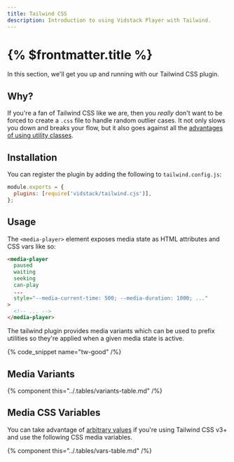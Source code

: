 ```yaml
---
title: Tailwind CSS
description: Introduction to using Vidstack Player with Tailwind.
---
```


# {% $frontmatter.title %}

In this section, we'll get you up and running with our Tailwind CSS plugin.

## Why?

If you're a fan of Tailwind CSS like we are, then you _really_ don't want to be forced to create
a `.css` file to handle random outlier cases. It not only slows you down and breaks your flow,
but it also goes against all the
[advantages of using utility classes](https://adamwathan.me/css-utility-classes-and-separation-of-concerns).

## Installation

You can register the plugin by adding the following to `tailwind.config.js`:

```js {% title="tailwind.config.js" copyHighlight=true highlight="2" %}
module.exports = {
  plugins: [require('vidstack/tailwind.cjs')],
};
```

## Usage

The `<media-player>` element exposes media state as HTML attributes and CSS vars like so:

```html
<media-player
  paused
  waiting
  seeking
  can-play
  ...
  style="--media-current-time: 500; --media-duration: 1000; ..."
>
  <!-- ... -->
</media-player>
```

The tailwind plugin provides media variants which can be used to prefix utilities so they're
applied when a given media state is active.

{% code_snippet name="tw-good" /%}

## Media Variants

{% component this="../.tables/variants-table.md" /%}

## Media CSS Variables

You can take advantage of [arbitrary values](https://tailwindcss.com/docs/adding-custom-styles#using-arbitrary-values)
if you're using Tailwind CSS v3+ and use the following CSS media variables.

{% component this="../.tables/vars-table.md" /%}
